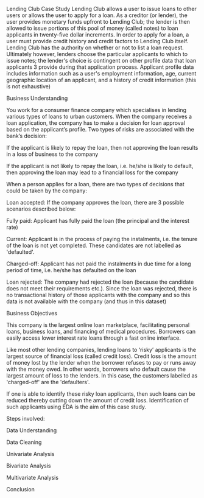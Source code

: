 Lending Club Case Study
Lending Club allows a user to issue loans to other users or allows the
user to apply for a loan. As a creditor (or lender), the user provides monetary funds upfront to
Lending Club; the lender is then allowed to issue portions of this pool of money (called notes) to
loan applicants in twenty-five dollar increments. In order to apply for a loan, a user must provide
credit history and credit factors to Lending Club itself. Lending Club has the authority on
whether or not to list a loan request. Ultimately however, lenders choose the particular applicants
to which to issue notes; the lender's choice is contingent on other profile data that loan applicants
3
provide during that application process. Applicant profile data includes information such as a
user's employment information, age, current geographic location of an applicant, and a history of
credit information (this is not exhaustive)

Business Understanding


You work for a consumer finance company which specialises in lending various types of loans to urban customers. When the company receives a loan application, the company has to make a decision for loan approval based on the applicant’s profile. Two types of risks are associated with the bank’s decision:

If the applicant is likely to repay the loan, then not approving the loan results in a loss of business to the company

If the applicant is not likely to repay the loan, i.e. he/she is likely to default, then approving the loan may lead to a financial loss for the company

When a person applies for a loan, there are two types of decisions that could be taken by the company:

Loan accepted: If the company approves the loan, there are 3 possible scenarios described below:

Fully paid: Applicant has fully paid the loan (the principal and the interest rate)

Current: Applicant is in the process of paying the instalments, i.e. the tenure of the loan is not yet completed. These candidates are not labelled as 'defaulted'.

Charged-off: Applicant has not paid the instalments in due time for a long period of time, i.e. he/she has defaulted on the loan 

Loan rejected: The company had rejected the loan (because the candidate does not meet their requirements etc.). Since the loan was rejected, there is no transactional history of those applicants with the company and so this data is not available with the company (and thus in this dataset)
 

Business Objectives


This company is the largest online loan marketplace, facilitating personal loans, business loans, and financing of medical procedures. Borrowers can easily access lower interest rate loans through a fast online interface. 

 

Like most other lending companies, lending loans to ‘risky’ applicants is the largest source of financial loss (called credit loss). Credit loss is the amount of money lost by the lender when the borrower refuses to pay or runs away with the money owed. In other words, borrowers who default cause the largest amount of loss to the lenders. In this case, the customers labelled as 'charged-off' are the 'defaulters'. 

 

If one is able to identify these risky loan applicants, then such loans can be reduced thereby cutting down the amount of credit loss. Identification of such applicants using EDA is the aim of this case study.

 
 
Steps involved:

Data Understanding

Data Cleaning

Univariate Analysis

Bivariate Analysis


Multivariate Analysis

Conclusion
